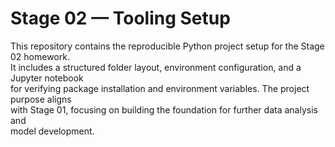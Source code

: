 # Stage 02 — Tooling Setup

This repository contains the reproducible Python project setup for the Stage 02 homework.  
It includes a structured folder layout, environment configuration, and a Jupyter notebook  
for verifying package installation and environment variables. The project purpose aligns  
with Stage 01, focusing on building the foundation for further data analysis and  
model development.

